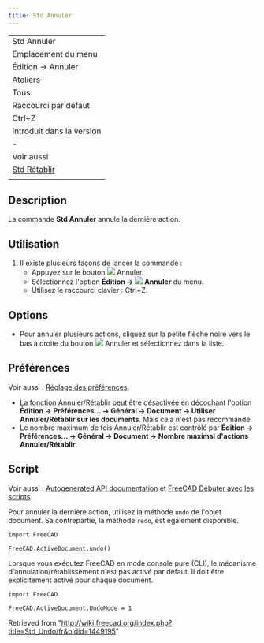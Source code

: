 ```yaml
---
title: Std Annuler
---
```

|  |
| --- |
| Std Annuler |
| Emplacement du menu |
| Édition → Annuler |
| Ateliers |
| Tous |
| Raccourci par défaut |
| Ctrl+Z |
| Introduit dans la version |
| - |
| Voir aussi |
| [Std Rétablir](/Std_Redo/fr "Std Redo/fr") |
|  |

## Description

La commande **Std Annuler** annule la dernière action.

## Utilisation

1. Il existe plusieurs façons de lancer la commande :
   * Appuyez sur le bouton ![](/images/Std_Undo.svg) Annuler.
   * Sélectionnez l'option **Édition → ![](/images/Std_Undo.svg) Annuler** du menu.
   * Utilisez le raccourci clavier : Ctrl+Z.

## Options

* Pour annuler plusieurs actions, cliquez sur la petite flèche noire vers le bas à droite du bouton ![](/images/Std_Undo.svg) Annuler et sélectionnez dans la liste.

## Préférences

Voir aussi : [Réglage des préférences](/Preferences_Editor/fr "Preferences Editor/fr").

* La fonction Annuler/Rétablir peut être désactivée en décochant l'option **Édition → Préférences... → Général → Document → Utiliser Annuler/Rétablir sur les documents**. Mais cela n'est pas recommandé.
* Le nombre maximum de fois Annuler/Rétablir est contrôlé par **Édition → Préférences... → Général → Document → Nombre maximal d'actions Annuler/Rétablir**.

## Script

Voir aussi : [Autogenerated API documentation](https://freecad.github.io/SourceDoc/) et [FreeCAD Débuter avec les scripts](/FreeCAD_Scripting_Basics/fr "FreeCAD Scripting Basics/fr").

Pour annuler la dernière action, utilisez la méthode `undo` de l'objet document. Sa contrepartie, la méthode `redo`, est également disponible.

```
import FreeCAD

FreeCAD.ActiveDocument.undo()

```

Lorsque vous exécutez FreeCAD en mode console pure (CLI), le mécanisme d'annulation/rétablissement n'est pas activé par défaut. Il doit être explicitement activé pour chaque document.

```
import FreeCAD

FreeCAD.ActiveDocument.UndoMode = 1

```

Retrieved from "<http://wiki.freecad.org/index.php?title=Std_Undo/fr&oldid=1449195>"